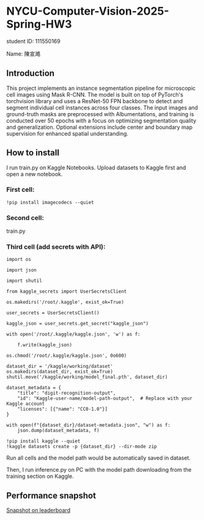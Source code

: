 # NYCU-Computer-Vision-2025-Spring-HW3
student ID: 111550169

Name: 陳宣澔

## Introduction
This project implements an instance segmentation pipeline for microscopic cell images using Mask R-CNN. The model is built on top of PyTorch's torchvision library and uses a ResNet-50 FPN backbone to detect and segment individual cell instances across four classes. The input images and ground-truth masks are preprocessed with Albumentations, and training is conducted over 50 epochs with a focus on optimizing segmentation quality and generalization. Optional extensions include center and boundary map supervision for enhanced spatial understanding.

## How to install
I run train.py on Kaggle Notebooks.
Upload datasets to Kaggle first and open a new notebook.

### First cell:

    !pip install imagecodecs --quiet

### Second cell:

train.py

### Third cell (add secrets with API):

    import os
    
    import json
    
    import shutil
    
    from kaggle_secrets import UserSecretsClient
    
    os.makedirs('/root/.kaggle', exist_ok=True)
    
    user_secrets = UserSecretsClient()
    
    kaggle_json = user_secrets.get_secret("kaggle_json")
    
    with open('/root/.kaggle/kaggle.json', 'w') as f:
    
        f.write(kaggle_json)
        
    os.chmod('/root/.kaggle/kaggle.json', 0o600)
    
    dataset_dir = '/kaggle/working/dataset'
    os.makedirs(dataset_dir, exist_ok=True)
    shutil.move('/kaggle/working/model_final.pth', dataset_dir)
    
    dataset_metadata = {
        "title": "digit-recognition-output",
        "id": "Kaggle-user-name/model-path-output",  # Replace with your Kaggle account
        "licenses": [{"name": "CC0-1.0"}]
    }
    
    with open(f"{dataset_dir}/dataset-metadata.json", "w") as f:
        json.dump(dataset_metadata, f)
    
    !pip install kaggle --quiet
    !kaggle datasets create -p {dataset_dir} --dir-mode zip

Run all cells and the model path would be automatically saved in dataset.

Then, I run inference.py on PC with the model path downloading from the training section on Kaggle.

## Performance snapshot
[Snapshot on leaderboard](https://imgur.com/a/urPmtsm)
